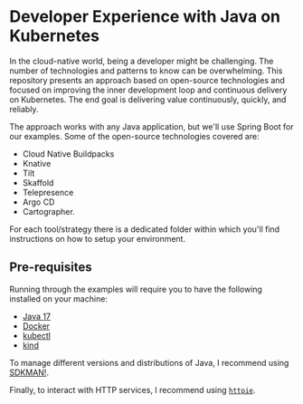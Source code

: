 # Developer Experience with Java on Kubernetes

In the cloud-native world, being a developer might be challenging. The number of technologies and patterns to know can be overwhelming. This repository presents an approach based on open-source technologies and focused on improving the inner development loop and continuous delivery on Kubernetes. The end goal is delivering value continuously, quickly, and reliably.

The approach works with any Java application, but we'll use Spring Boot for our examples. Some of the open-source technologies covered are:

* Cloud Native Buildpacks
* Knative
* Tilt
* Skaffold
* Telepresence
* Argo CD
* Cartographer.

For each tool/strategy there is a dedicated folder within which you'll find instructions on how to setup your environment.

## Pre-requisites

Running through the examples will require you to have the following installed on your machine:

* [Java 17](https://adoptium.net/en-GB/temurin/releases)
* [Docker](https://docs.docker.com/engine/install)
* [kubectl](https://kubectl.docs.kubernetes.io)
* [kind](https://kind.sigs.k8s.io/docs/user/quick-start/#installation)

To manage different versions and distributions of Java, I recommend using [SDKMAN!](https://sdkman.io).

Finally, to interact with HTTP services, I recommend using [`httpie`](https://httpie.io).
